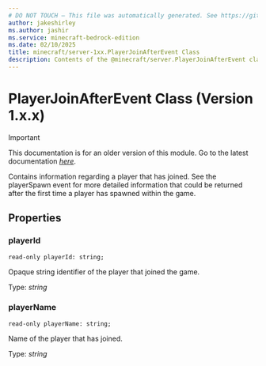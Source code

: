 ```yaml
---
# DO NOT TOUCH — This file was automatically generated. See https://github.com/mojang/minecraftapidocsgenerator to modify descriptions, examples, etc.
author: jakeshirley
ms.author: jashir
ms.service: minecraft-bedrock-edition
ms.date: 02/10/2025
title: minecraft/server-1xx.PlayerJoinAfterEvent Class
description: Contents of the @minecraft/server.PlayerJoinAfterEvent class (Version 1.x.x).
---
```

# PlayerJoinAfterEvent Class (Version 1.x.x)

> [!IMPORTANT]
> This documentation is for an older version of this module. Go to the latest documentation [*here*](../../../scriptapi/minecraft/server/PlayerJoinAfterEvent.md).

Contains information regarding a player that has joined.  See the playerSpawn event for more detailed information that could be returned after the first time a player has spawned within the game.

## Properties

### **playerId**
`read-only playerId: string;`

Opaque string identifier of the player that joined the game.

Type: *string*

### **playerName**
`read-only playerName: string;`

Name of the player that has joined.

Type: *string*
